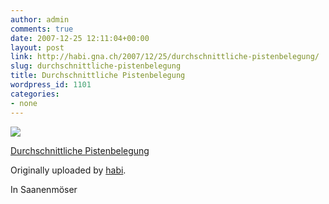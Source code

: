 ```yaml
---
author: admin
comments: true
date: 2007-12-25 12:11:04+00:00
layout: post
link: http://habi.gna.ch/2007/12/25/durchschnittliche-pistenbelegung/
slug: durchschnittliche-pistenbelegung
title: Durchschnittliche Pistenbelegung
wordpress_id: 1101
categories:
- none
---
```



 [![](http://farm3.static.flickr.com/2164/2135431936_11935c7b22_m.jpg)](http://www.flickr.com/photos/habi/2135431936/)
   

 
  [Durchschnittliche Pistenbelegung](http://www.flickr.com/photos/habi/2135431936/)
    

  Originally uploaded by [habi](http://www.flickr.com/people/habi/).
 



In Saanenmöser
  

